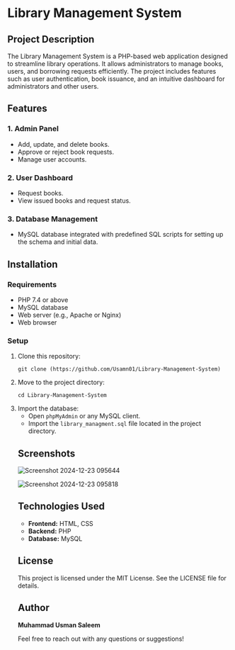  <h1>Library Management System</h1>
  <h2>Project Description</h2>
  <p>The Library Management System is a PHP-based web application designed to streamline library operations. It allows administrators to manage books, users, and borrowing requests efficiently. The project includes features such as user authentication, book issuance, and an intuitive dashboard for administrators and other users.</p>
 <h2>Features</h2>
 <h3>1. Admin Panel</h3>
 <ul>
  <li>Add, update, and delete books.</li>
   <li>Approve or reject book requests.</li>
   <li>Manage user accounts.</li>
    </ul>

  <h3>2. User Dashboard</h3>
  <ul>
 <li>Request books.</li>
 <li>View issued books and request status.</li>
  </ul>

<h3>3. Database Management</h3>
<ul>
 <li>MySQL database integrated with predefined SQL scripts for setting up the schema and initial data.</li>
 </ul>
 </div>


<h2>Installation</h2>
 <h3>Requirements</h3>
 <ul>
 <li>PHP 7.4 or above</li>
 <li>MySQL database</li>
 <li>Web server (e.g., Apache or Nginx)</li>
 <li>Web browser</li>
 </ul>

 <h3>Setup</h3>
        <ol>
  <li>Clone this repository:
   <pre><code>git clone (https://github.com/Usamn01/Library-Management-System)</code></pre>
 </li>
<li>Move to the project directory:
 <pre><code>cd Library-Management-System</code></pre>
 </li>
 <li>Import the database:
  <ul>
 <li>Open <code>phpMyAdmin</code> or any MySQL client.</li>
 <li>Import the <code>library_managment.sql</code> file located in the project directory.</li>
 </ul>
</li>

 <h2>Screenshots</h2>

 ![Screenshot 2024-12-23 095644](https://github.com/user-attachments/assets/eab95ce6-6c81-4f8c-b13f-267e0e93aca0)

![Screenshot 2024-12-23 095818](https://github.com/user-attachments/assets/e7b8a71f-d368-4696-80ae-baae7c3bf28e)

 <h2>Technologies Used</h2>
 <ul>
<li><strong>Frontend:</strong> HTML, CSS</li>
 <li><strong>Backend:</strong> PHP</li>
 <li><strong>Database:</strong> MySQL</li>
 </ul>
 </div>

 <h2>License</h2>
 <p>This project is licensed under the MIT License. See the LICENSE file for details.</p>
 </div>
 <h2>Author</h2>
 <p><strong>Muhammad Usman Saleem</strong></p>
 <p>Feel free to reach out with any questions or suggestions!</p>
